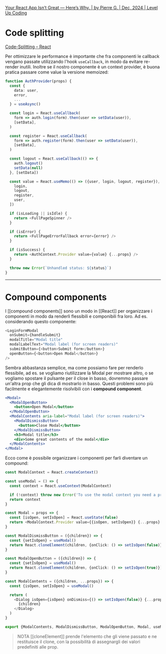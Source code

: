 [Your React App Isn’t Great — Here’s Why. | by Pierre G. | Dec, 2024 | Level Up Coding](https://levelup.gitconnected.com/your-react-app-isnt-great-here-s-why-5eb61b3f110b)

# Code splitting
[Code-Splitting – React](https://legacy.reactjs.org/docs/code-splitting.html)

Per ottimizzare le performance è importante che fra componenti le callback vengano passate utilizzando l'hook `useCallback`, in modo da evitare re-render inutili.
Inoltre se il nostro componente è un context provider, è buona pratica passare come value la versione memoized:

```ts
function AuthProvider(props) {
  const {
    data: user,
    error,
    ...
  } = useAsync()

  const login = React.useCallback(
    form => auth.login(form).then(user => setData(user)),
    [setData],
  )

  const register = React.useCallback(
    form => auth.register(form).then(user => setData(user)),
    [setData],
  )

  const logout = React.useCallback(() => {
    auth.logout()
    setData(null)
  }, [setData])

  const value = React.useMemo(() => ({user, login, logout, register}), [
    login,
    logout,
    register,
    user,
  ])

  if (isLoading || isIdle) {
    return <FullPageSpinner />
  }

  if (isError) {
    return <FullPageErrorFallback error={error} />
  }

  if (isSuccess) {
    return <AuthContext.Provider value={value} {...props} />
  }

  throw new Error(`Unhandled status: ${status}`)
}
```

---

# Compound components

I [[compound components]] sono un modo in [[React]] per organizzare i componenti in modo da renderli flessibili e componibili fra loro.
Ad es. considerando questo componente:

```ts
<LoginFormModal
  onSubmit={handleSubmit}
  modalTitle="Modal title"
  modalLabelText="Modal label (for screen readers)"
  submitButton={<button>Submit form</button>}
  openButton={<button>Open Modal</button>}
/>
```

Sembra abbastanza semplice, ma come possiamo fare per renderlo flessibile, ad es. se vogliamo riutilizzare la Modal per mostrare altro, o se vogliamo spostare il pulsante per il close in basso, dovremmo passare un'altra prop che gli dica di mostrarlo in basso. 
Questi problemi sono più facilmente e elegantemente risolvibili con i **compound component**.

```jsx
<Modal>
  <ModalOpenButton>
    <button>Open Modal</button>
  </ModalOpenButton>
  <ModalContents aria-label="Modal label (for screen readers)">
    <ModalDismissButton>
      <button>Close Modal</button>
    </ModalDismissButton>
    <h3>Modal title</h3>
    <div>Some great contents of the modal</div>
  </ModalContents>
</Modal>
```

Ecco come è possibile organizzare i componenti per farli diventare un compound:

```ts
const ModalContext = React.createContext()

const useModal = () => {
  const context = React.useContext(ModalContext)

  if (!context) throw new Error('To use the modal context you need a provider')
  return context
}

const Modal = props => {
  const [isOpen, setIsOpen] = React.useState(false)
  return <ModalContext.Provider value={{isOpen, setIsOpen}} {...props} />
}

const ModalDismissButton = ({children}) => {
  const {setIsOpen} = useModal()
  return React.cloneElement(children, {onClick: () => setIsOpen(false)})
}

const ModalOpenButton = ({children}) => {
  const {setIsOpen} = useModal()
  return React.cloneElement(children, {onClick: () => setIsOpen(true)})
}

const ModalContents = ({children, ...props}) => {
  const {isOpen, setIsOpen} = useModal()

  return (
    <Dialog isOpen={isOpen} onDismiss={() => setIsOpen(false)} {...props}>
      {children}
    </Dialog>
  )
}

export {ModalContents, ModalDismissButton, ModalOpenButton, Modal, useModal}
```

>NOTA [[cloneElement]] prende l'elemento che gli viene passato e ne restituisce il clone, con la possibilità di assegnargli dei valori predefiniti alle prop.